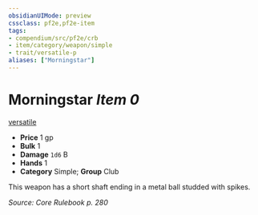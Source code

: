 ```yaml
---
obsidianUIMode: preview
cssclass: pf2e,pf2e-item
tags:
- compendium/src/pf2e/crb
- item/category/weapon/simple
- trait/versatile-p
aliases: ["Morningstar"]
---
```

# Morningstar *Item 0*  
[versatile <p>](../../../rules/traits/versatile.md)  

- **Price** 1 gp
- **Bulk** 1
- **Damage** `1d6` B
- **Hands** 1
- **Category** Simple; **Group** Club 

This weapon has a short shaft ending in a metal ball studded with spikes.

*Source: Core Rulebook p. 280*